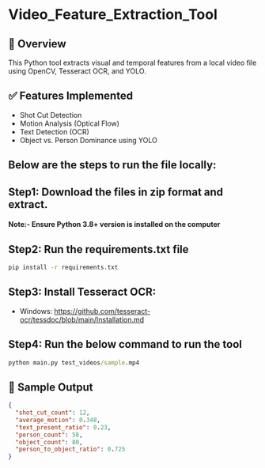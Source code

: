 # Video_Feature_Extraction_Tool

## 📌 Overview
This Python tool extracts visual and temporal features from a local video file using OpenCV, Tesseract OCR, and YOLO.

## ✅ Features Implemented
- Shot Cut Detection
- Motion Analysis (Optical Flow)
- Text Detection (OCR)
- Object vs. Person Dominance using YOLO

## Below are the steps to run the file locally:

## Step1: Download the files in zip format and extract.

#### Note:- Ensure Python 3.8+ version is installed on the computer
## Step2: Run the requirements.txt file
```cmd 
pip install -r requirements.txt
```

## Step3: Install Tesseract OCR:
- Windows: https://github.com/tesseract-ocr/tessdoc/blob/main/Installation.md

## Step4: Run the below command to run the tool
```cmd
python main.py test_videos/sample.mp4
```

## 🧪 Sample Output
```json
{
  "shot_cut_count": 12,
  "average_motion": 0.348,
  "text_present_ratio": 0.23,
  "person_count": 58,
  "object_count": 80,
  "person_to_object_ratio": 0.725
}
